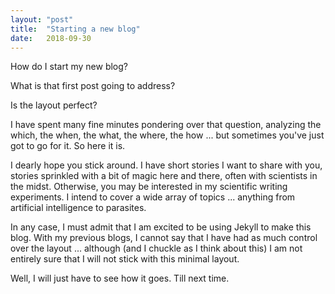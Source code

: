 ```yaml
---
layout: "post"
title:  "Starting a new blog"
date:   2018-09-30
---
```


How do I start my new blog?  

What is that first post going to address?  

Is the layout perfect?

I have spent many fine minutes pondering over that question, analyzing the which,
the when, the what, the where, the how ... but sometimes you've just got to 
go for it.  So here it is.  

I dearly hope you stick around.  I have short stories I want to share with you, 
stories sprinkled with a bit of magic here and there, often with scientists in
the midst.  Otherwise, you may be interested in my scientific
writing experiments.  I intend to cover a wide array of topics ... anything from
artificial intelligence to parasites.  

In any case, I must admit that I am excited to be using Jekyll to make this blog.
With my previous blogs, I cannot say that I have had as much control over the 
layout ... although (and I chuckle as I think about this) I am not entirely sure
that I will not stick with this minimal layout.

Well, I will just have to see how it goes.  Till next time.